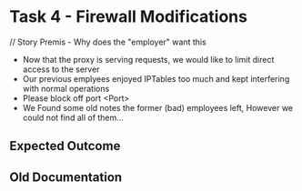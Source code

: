 # Task 4 - Firewall Modifications

// Story Premis - Why does the "employer" want this
* Now that the proxy is serving requests, we would like to limit direct access to the server
* Our previous emplyees enjoyed IPTables too much and kept interfering with normal operations 
* Please block off port \<Port\>
* We Found some old notes the former (bad) employees left, However we could not find all of them...

## Expected Outcome

## Old Documentation